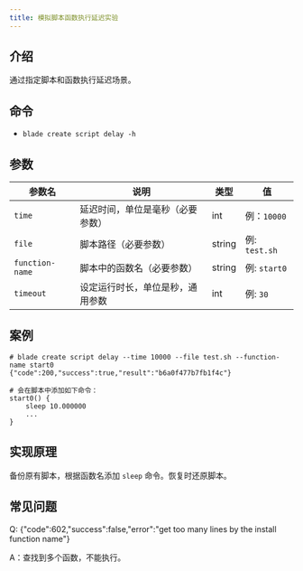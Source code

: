 ```yaml
---
title: 模拟脚本函数执行延迟实验
---
```


## 介绍

通过指定脚本和函数执行延迟场景。

## 命令

- `blade create script delay -h`

## 参数

| 参数名          | 说明                             | 类型   | 值            |
| --------------- | -------------------------------- | ------ | ------------- |
| `time`          | 延迟时间，单位是毫秒（必要参数） | int    | 例：`10000`   |
| `file`          | 脚本路径（必要参数）             | string | 例: `test.sh` |
| `function-name` | 脚本中的函数名（必要参数）       | string | 例: `start0`  |
| `timeout`       | 设定运行时长，单位是秒，通用参数 | int    | 例: `30`      |

## 案例

```text
# blade create script delay --time 10000 --file test.sh --function-name start0
{"code":200,"success":true,"result":"b6a0f477b7fb1f4c"}

# 会在脚本中添加如下命令：
start0() {
    sleep 10.000000
    ...
}
```

## 实现原理

备份原有脚本，根据函数名添加 `sleep` 命令。恢复时还原脚本。

## 常见问题

Q: {"code":602,"success":false,"error":"get too many lines by the install function name"}

A：查找到多个函数，不能执行。
